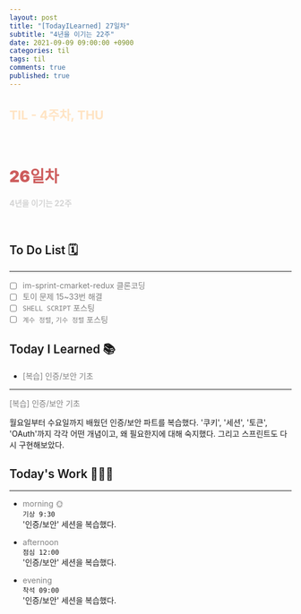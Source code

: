 ```yaml
---
layout: post
title: "[TodayILearned] 27일차"
subtitle: "4년을 이기는 22주"
date: 2021-09-09 09:00:00 +0900
categories: til
tags: til
comments: true
published: true
---
```


## <span style="color:Bisque;font-size: 22px">TIL - 4주차, THU</span>

<br />

# **<span style="font-weight:900;color:indianred">26일차</span>**

**<span style="color:lightgray">4년을 이기는 22주</span>**

<br />

## <span style="font-weight:600">To Do List</span> 🗓

---

- [ ] <span style="color:gray">im-sprint-cmarket-redux 클론코딩</span>
- [ ] <span style="color:gray">토이 문제 15~33번 해결</span>
- [ ] <span style="color:gray">`SHELL SCRIPT` 포스팅</span>
- [ ] <span style="color:gray">`계수 정렬`, `기수 정렬` 포스팅</span>

## <span style="font-weight:600">Today I Learned</span> 📚

- <span style="color:gray">[복습] 인증/보안 기초</span>

---

<span style="color:gray">[복습] 인증/보안 기초</span>

월요일부터 수요일까지 배웠던 인증/보안 파트를 복습했다. '쿠키', '세션', '토큰', 'OAuth'까지 각각 어떤 개념이고, 왜 필요한지에 대해 숙지했다. 그리고 스프린트도 다시 구현해보았다.

## <span style="font-weight:600">Today's Work</span> 🧗🏻‍♂️

---

- <span style="color:gray">morning 🌞</span> <br>
  `기상 9:30` <br>
  '인증/보안' 세션을 복습했다.

- <span style="color:gray">afternoon</span> <br>
  `점심 12:00`<br>
  '인증/보안' 세션을 복습했다.
- <span style="color:gray">evening</span> <br>
  `착석 09:00`<br>
  '인증/보안' 세션을 복습했다.
